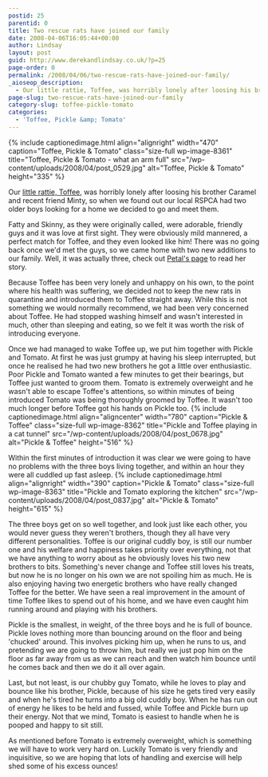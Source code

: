```yaml
---
postid: 25
parentid: 0
title: Two rescue rats have joined our family
date: 2008-04-06T16:05:44+00:00
author: Lindsay
layout: post
guid: http://www.derekandlindsay.co.uk/?p=25
page-order: 0
permalink: /2008/04/06/two-rescue-rats-have-joined-our-family/
_aioseop_description:
  - Our little rattie, Toffee, was horribly lonely after loosing his brother Caramel and recent friend Minty, so when we found out our local RSPCA had two older boys looking for a home we decided to go and meet them.
page-slug: two-rescue-rats-have-joined-our-family
category-slug: toffee-pickle-tomato
categories:
  - 'Toffee, Pickle &amp; Tomato'
---
```

{% include captionedimage.html align="alignright" width="470" caption="Toffee, Pickle & Tomato" class="size-full wp-image-8361" title="Toffee, Pickle & Tomato - what an arm full" src="/wp-content/uploads/2008/04/post_0529.jpg" alt="Toffee, Pickle & Tomato" height="335" %} 

Our [little rattie, Toffee](/toffee-caramel/ "Toffee & Carmel"), was horribly lonely after loosing his brother Caramel and recent friend Minty, so when we found out our local RSPCA had two older boys looking for a home we decided to go and meet them.

Fatty and Skinny, as they were originally called, were adorable, friendly guys and it was love at first sight. They were obviously mild mannered, a perfect match for Toffee, and they even looked like him! There was no going back once we'd met the guys, so we came home with two new additions to our family. Well, it was actually three, check out [Petal's page](/petal/ "Petal") to read her story.

Because Toffee has been very lonely and unhappy on his own, to the point where his health was suffering, we decided not to keep the new rats in quarantine and introduced them to Toffee straight away. While this is not something we would normally recommend, we had been very concerned about Toffee. He had stopped washing himself and wasn't interested in much, other than sleeping and eating, so we felt it was worth the risk of introducing everyone.

Once we had managed to wake Toffee up, we put him together with Pickle and Tomato. At first he was just grumpy at having his sleep interrupted, but once he realised he had two new brothers he got a little over enthusiastic. Poor Pickle and Tomato wanted a few minutes to get their bearings, but Toffee just wanted to groom them. Tomato is extremely overweight and he wasn't able to escape Toffee's attentions, so within minutes of being introduced Tomato was being thoroughly groomed by Toffee. It wasn't too much longer before Toffee got his hands on Pickle too. {% include captionedimage.html align="aligncenter" width="780" caption="Pickle & Toffee" class="size-full wp-image-8362" title="Pickle and Toffee playing in a cat tunnel" src="/wp-content/uploads/2008/04/post_0678.jpg" alt="Pickle & Toffee" height="516" %} 

Within the first minutes of introduction it was clear we were going to have no problems with the three boys living together, and within an hour they were all cuddled up fast asleep. {% include captionedimage.html align="alignright" width="390" caption="Pickle & Tomato" class="size-full wp-image-8363" title="Pickle and Tomato exploring the kitchen" src="/wp-content/uploads/2008/04/post_0837.jpg" alt="Pickle & Tomato" height="615" %} 

The three boys get on so well together, and look just like each other, you would never guess they weren't brothers, though they all have very different personalities. Toffee is our original cuddly boy, is still our number one and his welfare and happiness takes priority over everything, not that we have anything to worry about as he obviously loves his two new brothers to bits. Something's never change and Toffee still loves his treats, but now he is no longer on his own we are not spoiling him as much. He is also enjoying having two energetic brothers who have really changed Toffee for the better. We have seen a real improvement in the amount of time Toffee likes to spend out of his home, and we have even caught him running around and playing with his brothers.

Pickle is the smallest, in weight, of the three boys and he is full of bounce. Pickle loves nothing more than bouncing around on the floor and being 'chucked' around. This involves picking him up, when he runs to us, and pretending we are going to throw him, but really we just pop him on the floor as far away from us as we can reach and then watch him bounce until he comes back and then we do it all over again.

Last, but not least, is our chubby guy Tomato, while he loves to play and bounce like his brother, Pickle, because of his size he gets tired very easily and when he's tired he turns into a big old cuddly boy. When he has run out of energy he likes to be held and fussed, while Toffee and Pickle burn up their energy. Not that we mind, Tomato is easiest to handle when he is pooped and happy to sit still.

As mentioned before Tomato is extremely overweight, which is something we will have to work very hard on. Luckily Tomato is very friendly and inquisitive, so we are hoping that lots of handling and exercise will help shed some of his excess ounces!